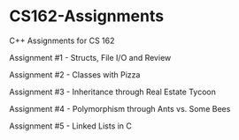 # CS162-Assignments
C++ Assignments for CS 162

Assignment #1 -	Structs, File I/O and Review

Assignment #2 -	Classes with Pizza

Assignment #3 -	Inheritance through Real Estate Tycoon

Assignment #4 -	Polymorphism through Ants vs. Some Bees

Assignment #5 -	Linked Lists in C
